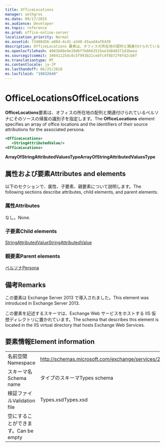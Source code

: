 ```yaml
---
title: OfficeLocations
manager: sethgros
ms.date: 09/17/2015
ms.audience: Developer
ms.topic: reference
ms.prod: office-online-server
localization_priority: Normal
ms.assetid: f3488d56-a00d-4c41-a348-45aad4af6439
description: OfficeLocations 要素は、オフィスの所在地の配列と関連付けられているペルソナにそのソースの帰属の識別子を指定します。
ms.openlocfilehash: 4083688e9e19d6f7b6663515ee3d848371d1beea
ms.sourcegitcommit: 34041125dc8c5f993b21cebfc4f8b72f0fd2cb6f
ms.translationtype: MT
ms.contentlocale: ja-JP
ms.lasthandoff: 06/25/2018
ms.locfileid: "19832640"
---
```

# <a name="officelocations"></a><span data-ttu-id="426a0-103">OfficeLocations</span><span class="sxs-lookup"><span data-stu-id="426a0-103">OfficeLocations</span></span>

<span data-ttu-id="426a0-104">**OfficeLocations**要素は、オフィスの所在地の配列と関連付けられているペルソナにそのソースの帰属の識別子を指定します。</span><span class="sxs-lookup"><span data-stu-id="426a0-104">The **OfficeLocations** element specifies an array of office locations and the identifiers of their source attributions for the associated persona.</span></span> 
  
```XML
<OfficeLocations>   
   <StringAttributedValue/>
<OfficeLocations>
```

 <span data-ttu-id="426a0-105">**ArrayOfStringAttributedValuesType**</span><span class="sxs-lookup"><span data-stu-id="426a0-105">**ArrayOfStringAttributedValuesType**</span></span>
## <a name="attributes-and-elements"></a><span data-ttu-id="426a0-106">属性および要素</span><span class="sxs-lookup"><span data-stu-id="426a0-106">Attributes and elements</span></span>

<span data-ttu-id="426a0-107">以下のセクションで、属性、子要素、親要素について説明します。</span><span class="sxs-lookup"><span data-stu-id="426a0-107">The following sections describe attributes, child elements, and parent elements.</span></span>
  
### <a name="attributes"></a><span data-ttu-id="426a0-108">属性</span><span class="sxs-lookup"><span data-stu-id="426a0-108">Attributes</span></span>

<span data-ttu-id="426a0-109">なし。</span><span class="sxs-lookup"><span data-stu-id="426a0-109">None.</span></span>
  
### <a name="child-elements"></a><span data-ttu-id="426a0-110">子要素</span><span class="sxs-lookup"><span data-stu-id="426a0-110">Child elements</span></span>

[<span data-ttu-id="426a0-111">StringAttributedValue</span><span class="sxs-lookup"><span data-stu-id="426a0-111">StringAttributedValue</span></span>](stringattributedvalue.md)
  
### <a name="parent-elements"></a><span data-ttu-id="426a0-112">親要素</span><span class="sxs-lookup"><span data-stu-id="426a0-112">Parent elements</span></span>

[<span data-ttu-id="426a0-113">ペルソナ</span><span class="sxs-lookup"><span data-stu-id="426a0-113">Persona</span></span>](persona.md)
  
## <a name="remarks"></a><span data-ttu-id="426a0-114">備考</span><span class="sxs-lookup"><span data-stu-id="426a0-114">Remarks</span></span>

<span data-ttu-id="426a0-115">この要素は Exchange Server 2013 で導入されました。</span><span class="sxs-lookup"><span data-stu-id="426a0-115">This element was introduced in Exchange Server 2013.</span></span>
  
<span data-ttu-id="426a0-116">この要素を記述するスキーマは、Exchange Web サービスをホストする IIS 仮想ディレクトリに置かれています。</span><span class="sxs-lookup"><span data-stu-id="426a0-116">The schema that describes this element is located in the IIS virtual directory that hosts Exchange Web Services.</span></span>
  
## <a name="element-information"></a><span data-ttu-id="426a0-117">要素情報</span><span class="sxs-lookup"><span data-stu-id="426a0-117">Element information</span></span>

|||
|:-----|:-----|
|<span data-ttu-id="426a0-118">名前空間</span><span class="sxs-lookup"><span data-stu-id="426a0-118">Namespace</span></span>  <br/> |http://schemas.microsoft.com/exchange/services/2006/types  <br/> |
|<span data-ttu-id="426a0-119">スキーマ名</span><span class="sxs-lookup"><span data-stu-id="426a0-119">Schema name</span></span>  <br/> |<span data-ttu-id="426a0-120">タイプのスキーマ</span><span class="sxs-lookup"><span data-stu-id="426a0-120">Types schema</span></span>  <br/> |
|<span data-ttu-id="426a0-121">検証ファイル</span><span class="sxs-lookup"><span data-stu-id="426a0-121">Validation file</span></span>  <br/> |<span data-ttu-id="426a0-122">Types.xsd</span><span class="sxs-lookup"><span data-stu-id="426a0-122">Types.xsd</span></span>  <br/> |
|<span data-ttu-id="426a0-123">空にすることができます。</span><span class="sxs-lookup"><span data-stu-id="426a0-123">Can be empty</span></span>  <br/> ||
   

